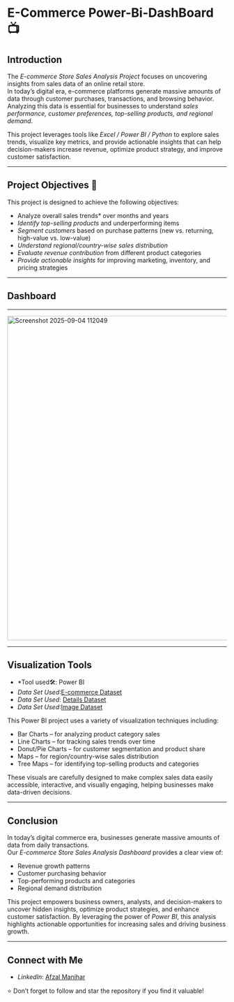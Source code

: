# E-Commerce Power-Bi-DashBoard 📺
## Introduction  

The *E-commerce Store Sales Analysis Project* focuses on uncovering insights from sales data of an online retail store.  
In today’s digital era, e-commerce platforms generate massive amounts of data through customer purchases, transactions, and browsing behavior.  
Analyzing this data is essential for businesses to understand *sales performance, customer preferences, top-selling products, and regional demand*.  

This project leverages tools like *Excel / Power BI / Python* to explore sales trends, visualize key metrics, and provide actionable insights that can help decision-makers increase revenue, optimize product strategy, and improve customer satisfaction.  

---

## Project Objectives 🎯  

This project is designed to achieve the following objectives:  

-  Analyze overall sales trends* over months and years  
-  *Identify top-selling products* and underperforming items  
-  *Segment customers* based on purchase patterns (new vs. returning, high-value vs. low-value)  
-  *Understand regional/country-wise sales distribution*  
-  *Evaluate revenue contribution* from different product categories  
-  *Provide actionable insights* for improving marketing, inventory, and pricing strategies  

---

## Dashboard

---
<img width="1325" height="743" alt="Screenshot 2025-09-04 112049" src="https://github.com/user-attachments/assets/5d4a1596-1e79-468c-ae44-d0fb5faf2d47" />

---
## Visualization Tools  

- *Tool used🛠️: Power BI 
- *Data Set Used*:[E-commerce Dataset](https://github.com/AfzalManihar/Power-Bi-DashBoard-Project/blob/main/Details%20for%20BI.csv)  
- *Data Set Used*: [Details Dataset](https://github.com/AfzalManihar/Power-Bi-DashBoard-Project/blob/main/Orders%20for%20ms%20BI.csv)
- *Data Set Used*:[Image Dataset](https://github.com/AfzalManihar/Power-Bi-DashBoard-Project/blob/main/dark-gradient%20for%20BI.jpg)

This Power BI project uses a variety of visualization techniques including:  
-  Bar Charts – for analyzing product category sales  
-  Line Charts – for tracking sales trends over time  
-  Donut/Pie Charts – for customer segmentation and product share  
-  Maps – for region/country-wise sales distribution  
-  Tree Maps – for identifying top-selling products and categories  

These visuals are carefully designed to make complex sales data easily accessible, interactive, and visually engaging, helping businesses make data-driven decisions.  

---

## Conclusion  

In today’s digital commerce era, businesses generate massive amounts of data from daily transactions.  
Our *E-commerce Store Sales Analysis Dashboard* provides a clear view of:  
- Revenue growth patterns  
- Customer purchasing behavior  
- Top-performing products and categories  
- Regional demand distribution  

This project empowers business owners, analysts, and decision-makers to uncover hidden insights, optimize product strategies, and enhance customer satisfaction. By leveraging the power of *Power BI*, this analysis highlights actionable opportunities for increasing sales and driving business growth.  

---

## Connect with Me  

- *LinkedIn*: [Afzal Manihar](https://www.linkedin.com/in/afzal-manihar/)  

⭐ Don’t forget to follow and star the repository if you find it valuable!




